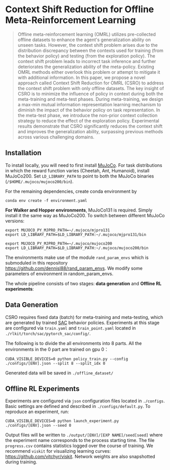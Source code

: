 # Context Shift Reduction for Offline Meta-Reinforcement Learning
> Offline meta-reinforcement learning (OMRL) utilizes pre-collected offline datasets to enhance the agent's generalization ability on unseen tasks. However, the context shift problem arises due to the distribution discrepancy between the contexts used for training (from the behavior policy) and testing (from the exploration policy). The context shift problem leads to incorrect task inference and further deteriorates the generalization ability of the meta-policy. Existing OMRL methods either overlook this problem or attempt to mitigate it with additional information. In this paper, we propose a novel approach called Context Shift Reduction for OMRL (CSRO) to address the context shift problem with only offline datasets. The key insight of CSRO is to minimize the influence of policy in context during both the meta-training and meta-test phases. During meta-training, we design a max-min mutual information representation learning mechanism to diminish the impact of the behavior policy on task representation. In the meta-test phase, we introduce the non-prior context collection strategy to reduce the effect of the exploration policy. Experimental results demonstrate that CSRO significantly reduces the context shift and improves the generalization ability, surpassing previous methods across various challenging domains.

## Installation
To install locally, you will need to first install [MuJoCo](https://www.roboti.us/index.html). For task distributions in which the reward function varies (Cheetah, Ant, Humanoid), install MuJoCo200. Set `LD_LIBRARY_PATH` to point to both the MuJoCo binaries (`/$HOME/.mujoco/mujoco200/bin`).

For the remaining dependencies, create conda environment by
```
conda env create -f environment.yaml
```

<!-- For task distributions where the transition function (dynamics)  varies  -->

**For Walker and Hopper environments**, MuJoCo131 is required.
Simply install it the same way as MuJoCo200. To switch between different MuJoCo versions:

```
export MUJOCO_PY_MJPRO_PATH=~/.mujoco/mjpro131
export LD_LIBRARY_PATH=$LD_LIBRARY_PATH:~/.mujoco/mjpro131/bin

export MUJOCO_PY_MJPRO_PATH=~/.mujoco/mujoco200
export LD_LIBRARY_PATH=$LD_LIBRARY_PATH:~/.mujoco/mujoco200/bin
```

The environments make use of the module `rand_param_envs` which is submoduled in this repository https://github.com/dennisl88/rand_param_envs. We modify some parameters of environment in random_param_envs.


The whole pipeline consists of two stages: **data generation** and **Offline RL experiments**:

## Data Generation

CSRO requires fixed data (batch) for meta-training and meta-testing, which are generated by trained [SAC](https://arxiv.org/pdf/1801.01290.pdf) behavior policies. Experiments at this stage are configured via `train.yaml` and `train_point.yaml` located in `./rlkit/torch/sac/pytorch_sac/config/`.  

The following is to divide the all environments into 8 parts. All the environments in the 0 part are trained on gpu 0：

```
CUDA_VISIBLE_DEVICES=0 python policy_train.py --config ./configs/[ENV].json --split 8 --split_idx 0
```

Generated data will be saved in `./offline_dataset/`

## Offline RL Experiments
Experiments are configured via `json` configuration files located in `./configs`. Basic settings are defined and described in `./configs/default.py`. To reproduce an experiment, run: 
```
CUDA_VISIBLE_DEVICES=0 python launch_experiment.py ./configs/[ENV].json --seed 0
```
Output files will be written to `./output/[ENV]/[EXP NAME]/seed[seed]` where the experiment name corresponds to the process starting time. The file `progress.csv` contains statistics logged over the course of training. We recommend `viskit` for visualizing learning curves: https://github.com/vitchyr/viskit. Network weights are also snapshotted during training.
